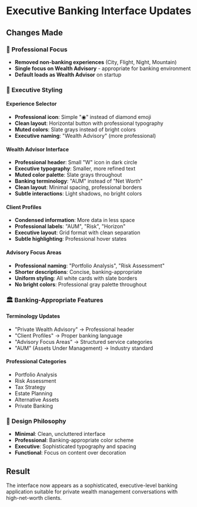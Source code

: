 # Executive Banking Interface Updates

## Changes Made

### 🏦 **Professional Focus**
- **Removed non-banking experiences** (City, Flight, Night, Mountain)
- **Single focus on Wealth Advisory** - appropriate for banking environment
- **Default loads as Wealth Advisor** on startup

### 🎯 **Executive Styling**

#### **Experience Selector**
- **Professional icon**: Simple "◉" instead of diamond emoji
- **Clean layout**: Horizontal button with professional typography
- **Muted colors**: Slate grays instead of bright colors
- **Executive naming**: "Wealth Advisory" (more professional)

#### **Wealth Advisor Interface**
- **Professional header**: Small "W" icon in dark circle
- **Executive typography**: Smaller, more refined text
- **Muted color palette**: Slate grays throughout
- **Banking terminology**: "AUM" instead of "Net Worth"
- **Clean layout**: Minimal spacing, professional borders
- **Subtle interactions**: Light shadows, no bright colors

#### **Client Profiles**
- **Condensed information**: More data in less space
- **Professional labels**: "AUM", "Risk", "Horizon"
- **Executive layout**: Grid format with clean separation
- **Subtle highlighting**: Professional hover states

#### **Advisory Focus Areas**
- **Professional naming**: "Portfolio Analysis", "Risk Assessment"
- **Shorter descriptions**: Concise, banking-appropriate
- **Uniform styling**: All white cards with slate borders
- **No bright colors**: Professional gray palette throughout

### 🏛️ **Banking-Appropriate Features**

#### **Terminology Updates**
- "Private Wealth Advisory" → Professional header
- "Client Profiles" → Proper banking language
- "Advisory Focus Areas" → Structured service categories
- "AUM" (Assets Under Management) → Industry standard

#### **Professional Categories**
- Portfolio Analysis
- Risk Assessment  
- Tax Strategy
- Estate Planning
- Alternative Assets
- Private Banking

### 🎨 **Design Philosophy**
- **Minimal**: Clean, uncluttered interface
- **Professional**: Banking-appropriate color scheme
- **Executive**: Sophisticated typography and spacing
- **Functional**: Focus on content over decoration

## Result
The interface now appears as a sophisticated, executive-level banking application suitable for private wealth management conversations with high-net-worth clients.


